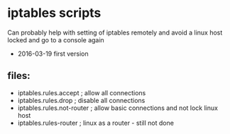 # iptables scripts

Can probably help with setting of iptables remotely and avoid a linux host locked and go to a console again

- 2016-03-19 first version

## files:
- iptables.rules.accept      ; allow all connections
- iptables.rules.drop        ; disable all connections
- iptables.rules.not-router  ; allow basic connections and not lock linux host 
- iptables.rules-router      ; linux as a router - still not done
